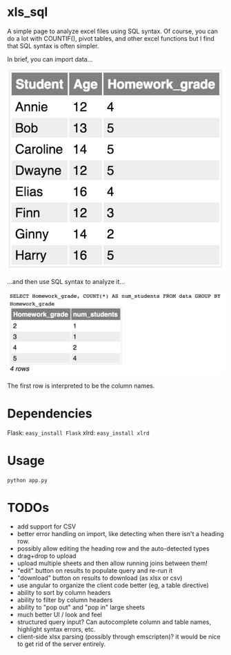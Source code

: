 # xls_sql

A simple page to analyze excel files using SQL syntax. Of course, you can do a lot with COUNTIF(), pivot tables, and other excel functions but I find that SQL syntax is often simpler.

In brief, you can import data...

![input data](docs/data.png)

...and then use SQL syntax to analyze it...

![results](docs/result.png)

The first row is interpreted to be the column names.

# Dependencies

Flask: `easy_install Flask`
xlrd: `easy_install xlrd`

# Usage

`python app.py`

# TODOs

- add support for CSV
- better error handling on import, like detecting when there isn't a heading row.
- possibly allow editing the heading row and the auto-detected types
- drag+drop to upload
- upload multiple sheets and then allow running joins between them!
- "edit" button on results to populate query and re-run it
- "download" button on results to download (as xlsx or csv)
- use angular to organize the client code better (eg, a table directive)
- ability to sort by column headers
- ability to filter by column headers
- ability to "pop out" and "pop in" large sheets
- much better UI / look and feel
- structured query input? Can autocomplete column and table names, highlight syntax errors, etc.
- client-side xlsx parsing (possibly through emscripten)? it would be nice to get rid of the server entirely.
